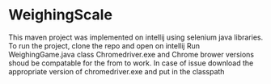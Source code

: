 # WeighingScale
This maven project was implemented on intellij using selenium java libraries.
To run the project, clone the repo and open on intellij 
Run WeighingGame.java class
Chromedriver.exe and Chrome brower versions shoud be compatable for the from to work. 
In case of issue download the appropriate version of chromedriver.exe and put in the classpath
